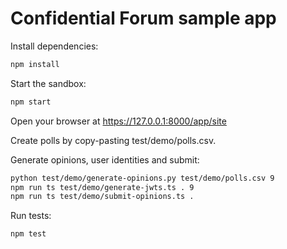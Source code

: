 # Confidential Forum sample app

Install dependencies:
```sh
npm install
```

Start the sandbox:
```sh
npm start
```

Open your browser at https://127.0.0.1:8000/app/site

Create polls by copy-pasting test/demo/polls.csv.

Generate opinions, user identities and submit:
```sh
python test/demo/generate-opinions.py test/demo/polls.csv 9
npm run ts test/demo/generate-jwts.ts . 9
npm run ts test/demo/submit-opinions.ts .
```

Run tests:
```sh
npm test
```
